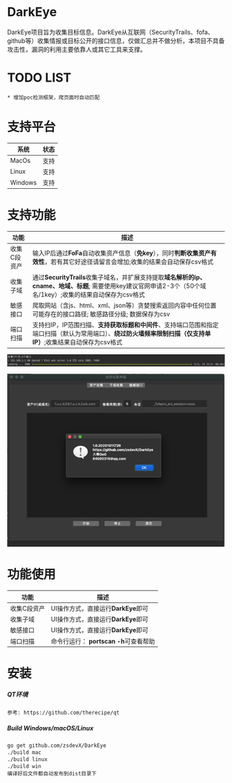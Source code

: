 # DarkEye

DarkEye项目旨为收集目标信息。DarkEye从互联网（SecurityTrails、fofa、github等）收集情报或目标公开的接口信息，仅做汇总并不做分析，本项目不具备攻击性，漏洞的利用主要依靠人或其它工具来支撑。

TODO LIST
===
```$xslt
* 增加poc检测框架，爬页面时自动匹配
```

支持平台
===
|系统 |状态|
|--------------------------|----------------|
|MacOs | 支持|
|Linux | 支持|
|Windows | 支持|


支持功能
===
|功能 |描述|
|--------------------------|----------------|
|收集C段资产 | 输入IP后通过**FoFa**自动收集资产信息（**免key**），同时**判断收集资产有效性**，若有其它好途径请留言会增加;收集的结果会自动保存csv格式|
|收集子域 | 通过**SecurityTrails**收集子域名，并扩展支持提取**域名解析的ip、cname、地域、标题**; 需要使用key建议官网申请2-3个（50个域名/1key）;收集的结果自动保存为csv格式|
|敏感接口 | 爬取网站（含js、html、xml、json等）贪婪搜索返回内容中任何位置可能存在的接口路径; 敏感路径分级; 数据保存为csv|
|端口扫描 | 支持扫IP，IP范围扫描、**支持获取标题和中间件**、支持端口范围和指定端口扫描（默认为常用端口）、**绕过防火墙频率限制扫描（仅支持单IP）**;收集结果自动保存为csv格式|

![avatar](screenshot/portscan.png)

![avatar](screenshot/darkeye.png)


功能使用
===
|功能 |描述|
|--------------------------|----------------|
|收集C段资产| UI操作方式，直接运行**DarkEye**即可|
|收集子域| UI操作方式，直接运行**DarkEye**即可|
|敏感接口| UI操作方式，直接运行**DarkEye**即可|
|端口扫描 | 命令行运行： **portscan -h**可查看帮助|


安装
===

##### QT环境

```qt
参考: https://github.com/therecipe/qt
```

##### Build Windows/macOS/Linux

```golnag
go get github.com/zsdevX/DarkEye
./build mac
./build linux
./build win
编译好后文件都自动发布到dist目录下

```

